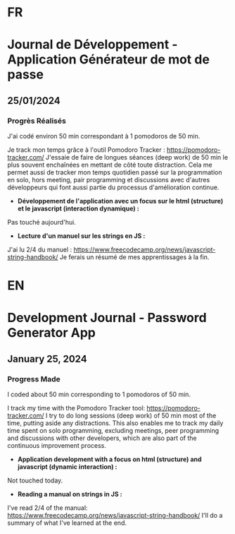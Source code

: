 # FR

# Journal de Développement - Application Générateur de mot de passe

## 25/01/2024

### Progrès Réalisés

J'ai codé environ 50 min correspondant à 1 pomodoros de 50 min.

Je track mon temps grâce à l'outil Pomodoro Tracker : https://pomodoro-tracker.com/
J'essaie de faire de longues séances (deep work) de 50 min le plus souvent enchaînées en mettant de côté toute distraction.
Cela me permet aussi de tracker mon temps quotidien passé sur la programmation en solo, hors meeting, pair programming et discussions avec d'autres développeurs qui font aussi partie du processus d'amélioration continue.

- **Développement de l'application avec un focus sur le html (structure) et le javascript (interaction dynamique) :**

Pas touché aujourd'hui.

- **Lecture d'un manuel sur les strings en JS :**

J'ai lu 2/4 du manuel : https://www.freecodecamp.org/news/javascript-string-handbook/
Je ferais un résumé de mes apprentissages à la fin.

# EN

# Development Journal - Password Generator App

## January 25, 2024

### Progress Made

I coded about 50 min corresponding to 1 pomodoros of 50 min.

I track my time with the Pomodoro Tracker tool: https://pomodoro-tracker.com/
I try to do long sessions (deep work) of 50 min most of the time, putting aside any distractions.
This also enables me to track my daily time spent on solo programming, excluding meetings, peer programming and discussions with other developers, which are also part of the continuous improvement process.

- **Application development with a focus on html (structure) and javascript (dynamic interaction) :**

Not touched today.

- **Reading a manual on strings in JS :**

I've read 2/4 of the manual: https://www.freecodecamp.org/news/javascript-string-handbook/
I'll do a summary of what I've learned at the end.
